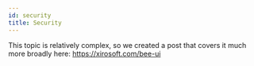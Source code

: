 ```yaml
---
id: security
title: Security
---
```


This topic is relatively complex, so we created a post that covers it much
more broadly here: https://xirosoft.com/bee-ui
